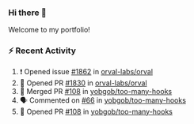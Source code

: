 ### Hi there 👋
Welcome to my portfolio!

### ⚡ Recent Activity
<!--START_SECTION:activity-->
1. ❗ Opened issue [#1862](https://github.com/orval-labs/orval/issues/1862) in [orval-labs/orval](https://github.com/orval-labs/orval)
2. 💪 Opened PR [#1830](https://github.com/orval-labs/orval/pull/1830) in [orval-labs/orval](https://github.com/orval-labs/orval)
3. 🎉 Merged PR [#108](https://github.com/yobgob/too-many-hooks/pull/108) in [yobgob/too-many-hooks](https://github.com/yobgob/too-many-hooks)
4. 🗣 Commented on [#66](https://github.com/yobgob/too-many-hooks/issues/66#issuecomment-2506920991) in [yobgob/too-many-hooks](https://github.com/yobgob/too-many-hooks)
5. 💪 Opened PR [#108](https://github.com/yobgob/too-many-hooks/pull/108) in [yobgob/too-many-hooks](https://github.com/yobgob/too-many-hooks)
<!--END_SECTION:activity-->
